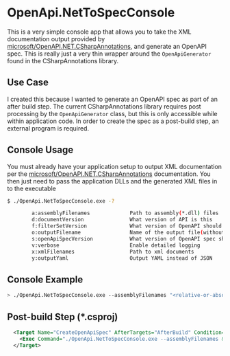 # OpenApi.NetToSpecConsole
This is a very simple console app that allows you to take the XML documentation output provided by [microsoft/OpenAPI.NET.CSharpAnnotations](https://https://github.com/Microsoft/OpenAPI.NET.CSharpAnnotations), and generate an OpenAPI spec. This is really just a very thin wrapper around the `OpenApiGenerator` found in the CSharpAnnotations library.

## Use Case
I created this because I wanted to generate an OpenAPI spec as part of an after build step. The current CSharpAnnotations library requires post processing by the `OpenApiGenerator` class, but this is only accessible while within application code. In order to create the spec as a post-build step, an external program is required.

## Console Usage
You must already have your application setup to output XML documentation per the [microsoft/OpenAPI.NET.CSharpAnnotations](https://https://github.com/Microsoft/OpenAPI.NET.CSharpAnnotations) documentation. You then just need to pass the application DLLs and the generated XML files in to the executable

```sh
$ ./OpenApi.NetToSpecConsole.exe -?

        a:assemblyFilenames             Path to assembly(*.dll) files
        d:documentVersion               What version of API is this
        f:filterSetVersion              What version of OpenAPI should the document be written in
        o:outputFilename                Name of the output file(without extension)
        s:openApiSpecVersion            What version of OpenAPI spec should the document be written in
        v:verbose                       Enable detailed logging
        x:xmlFilenames                  Path to xml documents
        y:outputYaml                    Output YAML instead of JSON
```

## Console Example
```sh
> ./OpenApi.NetToSpecConsole.exe --assemblyFilenames "<relative-or-absolute-path-to.dll>" "<relative-or-absolute-path-to.dll>" --xmlFilenames "<relative-or-absolute-path-to.xml>"
```

## Post-build Step (*.csproj)
```xml
  <Target Name="CreateOpenApiSpec" AfterTargets="AfterBuild" Condition="'$(Configuration)' != 'Release'">
    <Exec Command="./OpenApi.NetToSpecConsole.exe --assemblyFilenames &quot;$(OutDir)\bin\MyApp.dll&quot; --xmlFilenames &quot;$$(OutDir)\bin\MyApp.xml&quot;" />
  </Target>
```
